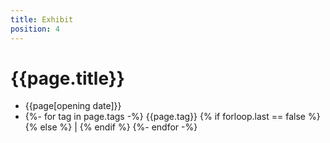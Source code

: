 ```yaml
---
title: Exhibit
position: 4
---
```


<div class="container mt-5 mb-5">
            <div class="row justify-content-md-center">
                <div class="col-md-10">
                    <div class="contents text-center">
                        <h1 class="wow fadeIn" data-wow-duration="1000ms" data-wow-delay="0.3s">{{page.title}}</h1>
                        <div class="post-meta">
                            <ul>
                                <li><span class="lnr lnr-calendar-full"></span>{{page[opening date]}}</li>
                                <li><span class="lnr lnr-tag"></span>{%- for tag in page.tags -%}
                                    {{page.tag}}
                                    {% if forloop.last == false %}
                                    <span> </span>
                                    {% else %}
                                    <span> | </span>
                                    {% endif %}
                                {%- endfor -%}</li>
                            </ul>
                        </div>
                    </div>
                </div>
            </div>
        </div>